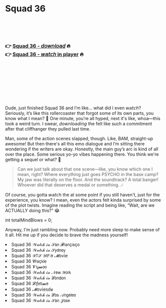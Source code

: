 <h1>Squad 36</h1>

<br><br><br>

<h3>👉 <a href="https://Milwaukees-guesesabowl1989.github.io/ubrpabrtgc/">Squad 36 - 𝘥𝘰𝘸𝘯𝘭𝘰𝘢𝘥</a> 🔥<br>
👉 <a href="https://Milwaukees-guesesabowl1989.github.io/ubrpabrtgc/">Squad 36 - 𝘸𝘢𝘵𝘤𝘩 in player</a> 🔥
</h3>



<br><br><br><br><br><br><br>


Dude, just finished Squad 36 and I’m like… what did I even 𝘸𝘢𝘵𝘤𝘩? Seriously, it’s like this rollercoaster that forgot some of its own parts, you know what I mean? 🤣 One minute, you’re all hyped, next it's like, whoa—this took a weird turn. I swear, 𝘥𝘰𝘸𝘯𝘭𝘰𝘢𝘥𝘪𝘯𝘨 the   felt like such a commitment after that cliffhanger they pulled last time.

Man, some of the action scenes slapped, though. Like, BAM, straight-up awesome! But then there's all this emo dialogue and I’m sitting there wondering if the writers are okay. Honestly, the main guy’s arc is kind of all over the place. Some serious yo-yo vibes happening there. You think we're getting a sequel or what? 🤔

> Can we just talk about that one scene—like, you know which one I mean, right? Where everything just goes PSYCHO in the base camp? My jaw was literally on the floor. And the soundtrack? A total banger! Whoever did that deserves a medal or something. 🎶

Of course, you gotta 𝘸𝘢𝘵𝘤𝘩 the   at some point if you still haven't, just for the experience, you know? I mean, even the actors felt kinda surprised by some of the plot twists. Imagine reading the script and being like, “Wait, are we ACTUALLY doing this?” 😂

int totalMindBlows = 0;

Anyway, I'm just rambling now. Probably need more sleep to make sense of it all. Hit me up if you decide to brave the madness yourself!

<li>Squad 36 𝒲𝒶𝓉𝒸𝒽 𝒾𝓃 𝒮𝖺𝗇 𝓕𝗋𝖺𝗇ç𝗂𝗌ç𝗈</li>
<li>Squad 36 𝒲𝒶𝓉𝒸𝒽 𝒾𝓃 𝒮𝗒𝖽𝗇𝖾𝗒</li>
<li>Squad 36 𝒴𝖳𝒮 𝒴𝖨𝖥𝒴 𝓜𝗈ν𝗂𝖾</li>
<li>Squad 36 𝓒𝗋𝖺ç𝗄𝗅𝖾</li>
<li>Squad 36 𝓥ų𝓶𝗈𝗈</li>
<li>Squad 36 𝒲𝒶𝓉𝒸𝒽 𝒾𝓃 𝒩𝖾𝗐 𝒴𝗈𝗋𝗄</li>
<li>Squad 36 𝒲𝒶𝓉𝒸𝒽 𝒾𝓃 𝓛𝗈𝗇𝖽𝗈𝗇</li>
<li>Squad 36 𝓛𝗂ƒ𝖾𝗍𝗂𝓶𝖾</li>
<li>Squad 36 𝓜𝗈ν𝗂𝖾𝗌ԁ𝖆</li>
<li>Squad 36 𝒲𝒶𝓉𝒸𝒽 𝒾𝓃 𝓛𝗈𝗌 𝒜𝗇𝗀𝖾𝗅𝖾𝗌</li>
<li>Squad 36 𝒲𝒶𝓉𝒸𝒽 𝒾𝓃 𝒮𝖺𝗇 𝒥𝗈𝗌𝖾</li>
